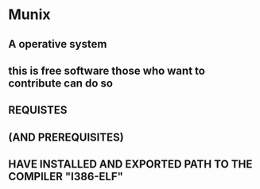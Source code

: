 # Munix
A operative system
------------------------
this is free software those who want to contribute can do so
------------------------

## REQUISTES 
(AND PREREQUISITES)
-------------------------------
HAVE INSTALLED AND EXPORTED PATH TO THE COMPILER "I386-ELF"
-------------------------------
